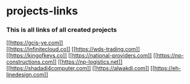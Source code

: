 # projects-links

### This is all links of all created projects

[[https://gcis-ye.com]] <br>
[[https://infinitecloud.co]]
[[https://wds-trading.com]]
[[https://kingofkeys.co]]
[[https://national-providers.com]]
[[https://np-constructions.com]]
[[https://np-logistics.net]]
[[https://shadadi4computer.com]]
[[https://alwakdi.com]]
[[https://eh-linedesign.com]]
